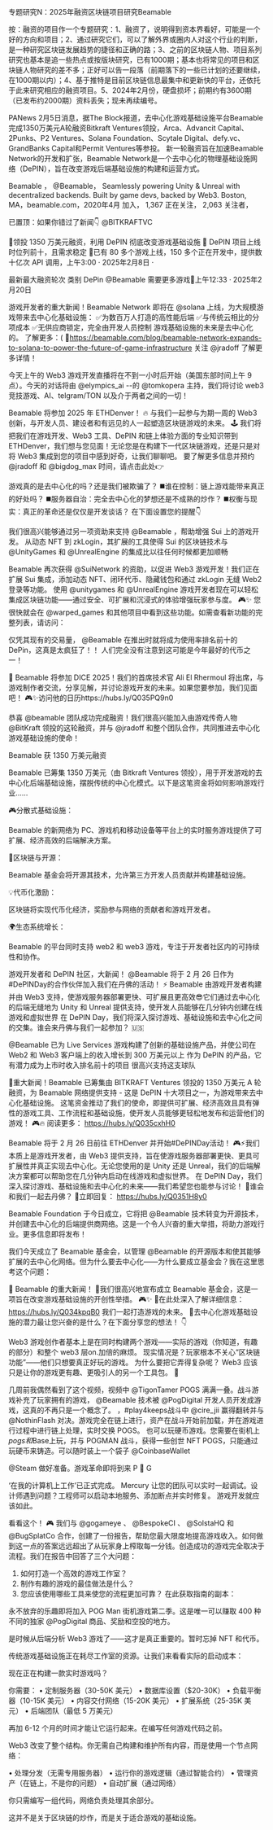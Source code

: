 专题研究N：2025年融资区块链项目研究Beamable

按：融资的项目作一个专题研究：1、融资了，说明得到资本界看好，可能是一个好的方向和项目；2、通过研究它们，可以了解外界或圈内人对这个行业的判断，是一种研究区块链发展趋势的捷径和正确的路；3、之前的区块链人物、项目系列研究也基本是追一些热点或按版块研究，已有1000期；基本也将常见的项目和区块链人物研究的差不多；正好可以告一段落（前期落下的一些已计划的还要继续，在1000期以内）；4、基于推特是目前区块链信息最集中和更新快的平台，还依托于此来研究相应的融资项目。5、2024年2月份，硬盘损坏；前期约有3600期（已发布约2000期）资料丢失；现未再续编号。

PANews 2月5日消息，据The Block报道，去中心化游戏基础设施平台Beamable完成1350万美元A轮融资Bitkraft Ventures领投，Arca、Advancit Capital、2Punks、P2 Ventures、Solana Foundation、Scytale Digital、defy.vc、GrandBanks Capital和Permit Ventures等参投。
新一轮融资旨在加速Beamable Network的开发和扩张，Beamable Network是一个去中心化的物理基础设施网络（DePIN），旨在改变游戏后端基础设施的构建和运营方式。

Beamable
，
@Beamable，
Seamlessly powering Unity & Unreal with decentralized backends. Built by game devs, backed by Web3.
Boston, MA，beamable.com，2020年4月 加入，
1,367 正在关注，
2,063 关注者，


已置顶：如果你错过了新闻👇
@BITKRAFTVC

🔹领投 1350 万美元融资，利用 DePIN 彻底改变游戏基础设施
🔹 DePIN 项目上线时位列前十，且需求稳定
🔹已有 80 多个游戏上线，150 多个正在开发中，提供数十亿次 API 调用，上午3:00 · 2025年2月8日
·

最新最大融资轮次 类别 DePin
@Beamable
需要更多游戏👀上午12:33 · 2025年2月20日

游戏开发者的重大新闻！Beamable Network 即将在
@solana
上线，为大规模游戏带来去中心化基础设施：
✅为数​​百万人打造的高性能后端
✅与传统云相比的分项成本
✅无供应商锁定，完全由开发人员控制
游戏基础设施的未来是去中心化的。
了解更多：( 🔗https://beamable.com/blog/beamable-network-expands-to-solana-to-power-the-future-of-game-infrastructure
关注
@jradoff
了解更多详情！

今天上午的 Web3 游戏开发直播将在不到一小时后开始（美国东部时间上午 9 点）。今天的对话将由
@elympics_ai
 --的
@tomkopera
主持，我们将讨论 web3 竞技游戏、AI、telgram/TON 以及介于两者之间的一切！

Beamable 将参加 2025 年 ETHDenver！ 🔥
与我们一起参与为期一周的 Web3 创新，与开发人员、建设者和有远见的人一起塑造区块链游戏的未来。 🕹️
我们将把我们在游戏开发、Web3 工具、DePIN 和链上体验方面的专业知识带到 ETHDenver，我们想与您见面！无论您是在构建下一代区块链游戏，还是只是对将 Web3 集成到您的项目中感到好奇，让我们聊聊吧。
要了解更多信息并预约
@jradoff
和
@bigdog_max
时间，请点击此处👉

游戏真的是去中心化的吗？还是我们被欺骗了？
◼️谁在控制：链上游戏能带来真正的好处吗？
◼️服务器自治：完全去中心化的梦想还是不成熟的炒作？
◼️权衡与现实：真正的革命还是仅仅是开发谈话？
在下面设置您的提醒👇

我们很高兴能够通过另一项资助来支持
@Beamable
 ，帮助增强 Sui 上的游戏开发。
从动态 NFT 到 zkLogin，其扩展的工具使得 Sui 的区块链技术与
@UnityGames
和
@UnrealEngine
的集成比以往任何时候都更加顺畅

Beamable 再次获得
@SuiNetwork
的资助，以促进 Web3 游戏开发！我们正在扩展 Sui 集成，添加动态 NFT、闭环代币、隐藏钱包和通过 zkLogin 无缝 Web2 登录等功能。
使用
@unitygames
和
@UnrealEngine
游戏开发者现在可以轻松集成区块链功能——通过安全、可扩展和沉浸式的体验增强玩家参与度。 🎮✨
您很快就会在
@warped_games
和其他项目中看到这些功能。如需查看新功能的完整列表，请访问：

仅凭其现有的交易量， 
@Beamable
在推出时就将成为使用率排名前十的 DePin，这真是太疯狂了！！
人们完全没有注意到这可能是今年最好的代币之一！

🚀 Beamable 将参加 DICE 2025！我们的首席技术官 Ali El Rhermoul 将出席，与游戏制作者交流，分享见解，并讨论游戏开发的未来。如果您要参加，我们见面吧！ 🎮✨访问他的日历https://hubs.ly/Q035PQ9n0

恭喜
@beamable
团队成功完成融资！我们很高兴能加入由游戏传奇人物
@BitKraft
领投的这轮融资，并与
@jradoff
和整个团队合作，共同推进去中心化游戏基础设施的使命！

Beamable 获 1350 万美元融资

Beamable 已筹集 1350 万美元（由 Bitkraft Ventures 领投），用于开发游戏的去中心化后端基础设施，摆脱传统的中心化模式。以下是这笔资金将如何影响游戏行业……

🎮分散式基础设施：

Beamable 的新网络为 PC、游戏机和移动设备等平台上的实时服务游戏提供了可扩展、经济高效的后端解决方案。

🔗区块链与开源：

Beamable 基金会将开源其技术，允许第三方开发人员贡献并构建基础设施。

💡代币化激励：

区块链将实现代币化经济，奖励参与网络的贡献者和游戏开发者。

🌍生态系统增长：

Beamable 的平台同时支持 web2 和 web3 游戏，专注于开发者社区内的可持续性和协作。

游戏开发者和 DePIN 社区，大新闻！
@Beamable
将于 2 月 26 日作为#DePINDay的合作伙伴加入我们在丹佛的活动！ ⚡️
Beamable 由游戏开发者构建并由 Web3 支持，使游戏服务器部署更快、可扩展且更高效😎它们通过去中心化的后端无缝地为 Unity 和 Unreal 提供支持，使开发人员能够在几分钟内创建在线游戏和虚拟世界
在 DePIN Day，我们将深入探讨游戏、基础设施和去中心化之间的交集。谁会来丹佛与我们一起参加？ 🇺🇸

@Beamable
已为 Live Services 游戏构建了创新的基础设施产品，并使公司在 Web2 和 Web3 客户端上的收入增长到 300 万美元以上
作为 DePIN 的产品，它有潜力成为上市时收入排名前十的项目
很高兴支持这支球队

🚀重大新闻！Beamable 已筹集由 BITKRAFT Ventures 领投的 1350 万美元 A 轮融资，为 Beamable 网络提供支持 - 这是 DePIN 十大项目之一，为游戏带来去中心化基础设施。
这笔资金推动了我们的使命，即提供可扩展、经济高效且具有弹性的游戏工具、工作流程和基础设施，使开发人员能够更轻松地发布和运营他们的游戏！ 🎮🔥
阅读更多： https://hubs.ly/Q035cxhH0

 Beamable 将于 2 月 26 日前往 ETHDenver 并开始#DePINDay活动！ 
🎮⚡我们本质上是游戏开发者，由 Web3 提供支持，旨在使游戏服务器部署更快、更具可扩展性并真正实现去中心化。无论您使用的是 Unity 还是 Unreal，我们的后端解决方案都可以帮助您在几分钟内启动在线游戏和虚拟世界。
在 DePIN Day，我们深入探讨游戏、基础设施和去中心化的未来——我们希望您也能参与讨论！
📍谁会和我们一起去丹佛？
🔗立即回复： https://hubs.ly/Q0351H8y0

Beamable Foundation 于今日成立，它将把
@Beamable
技术转变为开源技术，并创建去中心化的后端提供商网络。这是一个令人兴奋的重大举措，将助力游戏行业。更多信息即将发布！

我们今天成立了 Beamable 基金会，以管理
@Beamable
的开源版本和使其能够扩展的去中心化网络。但为什么要去中心化——为什么要成立基金会？我在这里思考这个问题：

🚀 Beamable 的重大新闻！ 🌟我们很高兴地宣布成立 Beamable 基金会，这是一项旨在改变游戏基础设施的开创性举措。 🎮✨ 
🔗在此处深入了解详细信息： https://hubs.ly/Q034kpqB0
我们一起打造游戏的未来。 💪去中心化游戏基础设施的潜力最让您兴奋的是什么？在下面分享您的想法！ 👇

Web3 游戏创作者基本上是在同时构建两个游戏——实际的游戏（你知道，有趣的部分）和整个 web3 层on.加倍的麻烦。
现实情况是？玩家根本不关心“区块链功能”——他们只想要真正好玩的游戏。
为什么要把它弄得复杂呢？ Web3 应该只是让你的游戏更有趣、更吸引人的另一个工具包。 💜

几周前我偶然看到了这个视频，视频中
@TigonTamer
 POGS 满满一叠。战斗游戏补充了玩家拥有的游戏， 
@Beamable
技术被
@PogDigital
开发人员开发成游戏，这真的不再只是一个概念了。
，#play4keeps战斗中
@cire_jii
赢得翻转并与
@NothinFlash
对决。游戏完全在链上进行，资产在战斗开始前加载，并在游戏进行过程中进行链上处理，实时交换 POGS。
也可以玩硬币游戏。您需要在街机上$pogs和$Base上玩，并与 POGMAN 战斗，获得一些创世 NFT POGS，只能通过玩硬币来铸造。可以随时装上一个袋子
@CoinbaseWallet


@Steam
做好准备。游戏革命即将到来 P 🎯 G

‘在我的计算机上工作’已正式完成。
Mercury 让您的团队可以实时一起调试。设计师遇到问题？工程师可以启动本地服务、添加断点并实时修复。
游戏开发就应该如此。

看看这个！ 🎮
我们与
@gogameye
 、 
@BespokeCI
 、 
@SolstaHQ
和
@BugSplatCo
合作，创建了一份报告，帮助您最大限度地提高游戏收入。如何做到这一点的答案远远超出了从玩家身上榨取每一分钱。创造成功的游戏完全取决于流程。我们在报告中回答了三个大问题：
1. 如何打造一个高效的游戏工作室？
2. 制作有趣的游戏的最佳做法是什么？
3. 您应该使用哪些工具来使您的流程更加可靠？
在此获取指南的副本：

永不放弃的乐趣即将加入 POG Man 街机游戏第二季。这是唯一可以赚取 400 种不同的独家
@PogDigital
商品、奖励和空投的地方。

是时候从后端分析 Web3 游戏了——这才是真正重要的。暂时忘掉 NFT 和代币。

传统游戏基础设施正在耗尽工作室的资源。让我们来看看实际的启动成本：

现在正在构建一款实时游戏吗？

你需要：
• 定制服务器（30-50K 美元）
• 数据库设置（$20-30K）
• 负载平衡器（10-15K 美元）
• 内容交付网络（15-20K 美元）
• 扩展系统（25-35K 美元）
• 后端团队（最低 5 万美元）

再加 6-12 个月的时间才能让它运行起来。在编写任何游戏代码之前。

Web3 改变了整个结构。你无需自己构建和维护所有内容，而是使用一个节点网络：

• 处理分发（无需专用服务器）
• 运行你的游戏逻辑（通过智能合约）
• 管理资产（在链上，不是你的问题）
• 自动扩展（通过网络）

你只需编写一组代码，网络负责处理其余部分。

这并不是关于区块链的炒作，而是关于适合游戏的基础设施。
